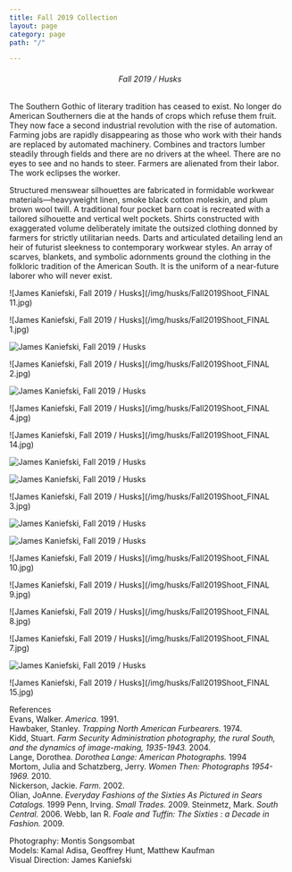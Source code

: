 ```yaml
---
title: Fall 2019 Collection
layout: page
category: page
path: "/"

---
```

<div align="center">

###### Fall 2019 / Husks

<div align="left">

The Southern Gothic of literary tradition has ceased to exist. No longer do American Southerners die at the hands of crops which refuse them fruit. They now face a second industrial revolution with the rise of automation. Farming jobs are rapidly disappearing as those who work with their hands are replaced by automated machinery. Combines and tractors lumber steadily through fields and there are no drivers at the wheel. There are no eyes to see and no hands to steer. Farmers are alienated from their labor. The work eclipses the worker.

Structured menswear silhouettes are fabricated in formidable workwear materials—heavyweight linen, smoke black cotton moleskin, and plum brown wool twill. A traditional four pocket barn coat is recreated with a tailored silhouette and vertical welt pockets. Shirts constructed with exaggerated volume deliberately imitate the outsized clothing donned by farmers for strictly utilitarian needs. Darts and articulated detailing lend an heir of futurist sleekness to contemporary workwear styles. An array of scarves, blankets, and symbolic adornments ground the clothing in the folkloric tradition of the American South. It is the uniform of a near-future laborer who will never exist.

![James Kaniefski, Fall 2019 / Husks](/img/husks/Fall2019Shoot_FINAL 11.jpg)

![James Kaniefski, Fall 2019 / Husks](/img/husks/Fall2019Shoot_FINAL 1.jpg)

![James Kaniefski, Fall 2019 / Husks](/img/process.jpg)

![James Kaniefski, Fall 2019 / Husks](/img/husks/Fall2019Shoot_FINAL 2.jpg)

![James Kaniefski, Fall 2019 / Husks](/img/fall2019shoot_final-42.jpg)

![James Kaniefski, Fall 2019 / Husks](/img/husks/Fall2019Shoot_FINAL 4.jpg)

![James Kaniefski, Fall 2019 / Husks](/img/husks/Fall2019Shoot_FINAL 14.jpg)

![James Kaniefski, Fall 2019 / Husks](/img/process4.jpg)

![James Kaniefski, Fall 2019 / Husks](/img/fall2019shoot_final-6.jpg)

![James Kaniefski, Fall 2019 / Husks](/img/husks/Fall2019Shoot_FINAL 3.jpg)

![James Kaniefski, Fall 2019 / Husks](/img/process2.jpg)

![James Kaniefski, Fall 2019 / Husks](/img/process3.jpg)

![James Kaniefski, Fall 2019 / Husks](/img/husks/Fall2019Shoot_FINAL 10.jpg)

![James Kaniefski, Fall 2019 / Husks](/img/husks/Fall2019Shoot_FINAL 9.jpg)

![James Kaniefski, Fall 2019 / Husks](/img/husks/Fall2019Shoot_FINAL 8.jpg)

![James Kaniefski, Fall 2019 / Husks](/img/husks/Fall2019Shoot_FINAL 7.jpg)

![James Kaniefski, Fall 2019 / Husks](/img/process6.jpg)

![James Kaniefski, Fall 2019 / Husks](/img/husks/Fall2019Shoot_FINAL 15.jpg)

References  
Evans, Walker. _America_. 1991.  
Hawbaker, Stanley. _Trapping North American Furbearers._ 1974.  
Kidd, Stuart. _Farm Security Administration photography, the rural South, and the dynamics of image-making, 1935-1943._ 2004.  
Lange, Dorothea. _Dorothea Lange: American Photographs._ 1994  
Mortom, Julia and Schatzberg, Jerry. _Women Then: Photographs 1954-1969._ 2010.  
Nickerson, Jackie. _Farm_. 2002.  
Olian, JoAnne. _Everyday Fashions of the Sixties As Pictured in Sears Catalogs._ 1999
Penn, Irving. _Small Trades._ 2009.
Steinmetz, Mark. _South Central._ 2006.
Webb, Ian R. _Foale and Tuffin: The Sixties : a Decade in Fashion._ 2009.

Photography: Montis Songsombat  
Models: Kamal Adisa, Geoffrey Hunt, Matthew Kaufman  
Visual Direction: James Kaniefski